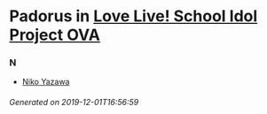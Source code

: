 # Padorus in [Love Live! School Idol Project OVA](https://myanimelist.net/anime/20745/Love_Live_School_Idol_Project_OVA)

### N
* [Niko Yazawa](https://github.com/shadow578/Project-Padoru/blob/master/table-of-contents/characters/NikoYazawa.md)

###### Generated on 2019-12-01T16:56:59
